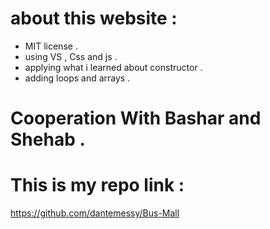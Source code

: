 # about this website :
- MIT license .
- using VS , Css and js .
- applying what i learned about constructor  . 
- adding loops and arrays .

# Cooperation With Bashar and Shehab .

# This is my repo link :
https://github.com/dantemessy/Bus-Mall
